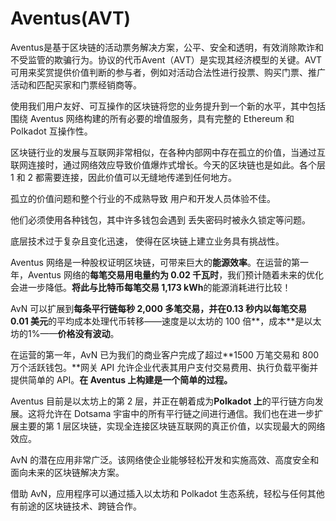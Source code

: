 # Aventus(AVT)

Aventus是基于区块链的活动票务解决方案，公平、安全和透明，有效消除欺诈和不受监管的欺骗行为。协议的代币Avent（AVT）是实现其经济模型的关键。AVT可用来奖赏提供价值判断的参与者，例如对活动合法性进行投票、购买门票、推广活动和匹配买家和门票经销商等。

使用我们用户友好、可互操作的区块链将您的业务提升到一个新的水平，其中包括围绕 Aventus 网络构建的所有必要的增值服务，具有完整的 Ethereum 和 Polkadot 互操作性。

区块链行业的发展与互联网非常相似，在各种内部网中存在孤立的价值，当通过互联网连接时，通过网络效应导致价值爆炸式增长。今天的区块链也是如此。各个层 1 和 2 都需要连接，因此价值可以无缝地传递到任何地方。

孤立的价值问题和整个行业的不成熟导致
用户和开发人员体验不佳。

他们必须使用各种钱包，其中许多钱包会遇到
丢失密码时被永久锁定等问题。

底层技术过于复杂且变化迅速，
使得在区块链上建立业务具有挑战性。

Aventus 网络是一种股权证明区块链，可带来巨大的**能源效率**。在运营的第一年，Aventus 网络的**每笔交易用电量约为 0.02 千瓦时**，我们预计随着未来的优化会进一步降低。**将此与比特币每笔交易 1,173 kWh**的能源消耗进行比较！

AvN 可以扩展到**每条平行链每秒 2,000 多笔交易，并在0.13 秒内以每笔交易 0.01 美元**的平均成本处理代币转移——速度是以太坊的 100 倍**，成本**是以太坊的1%——**价格没有波动**。

在运营的第一年，AvN 已为我们的商业客户完成了超过**1500 万笔交易和 800 万个活跃钱包。**网关 API 允许企业代表其用户支付交易费用、执行负载平衡并提供简单的 API。**在 Aventus 上构建是一个简单的过程。**

Aventus 目前是以太坊上的第 2 层，并正在朝着成为**Polkadot 上**的平行链方向发展。这将允许在 Dotsama 宇宙中的所有平行链之间进行通信。我们也在进一步扩展主要的第 1 层区块链，实现全连接区块链互联网的真正价值，以实现最大的网络效应。

AvN 的潜在应用非常广泛。该网络使企业能够轻松开发和实施高效、高度安全和面向未来的区块链解决方案。

借助 AvN，应用程序可以通过插入以太坊和 Polkadot 生态系统，轻松与任何其他有前途的区块链技术、跨链合作。




